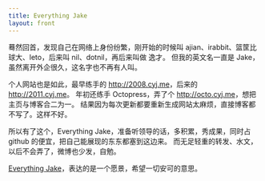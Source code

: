 ```yaml
---
title: Everything Jake
layout: front
---
```


蓦然回首，发现自己在网络上身份纷繁，刚开始的时候叫 ajian、irabbit、篮筐比球大、leto，后来叫 nil、dotnil，再后来叫做 逸才。
但我的英文名一直是 Jake，虽然离开外企很久，这名字也不再有人叫。

个人网站也是如此，最早练手的 <http://2008.cyj.me>，后来的 <http://2011.cyj.me>。
年初还练手 Octopress，弄了个 <http://octo.cyj.me>，想把主页与博客合二为一。
结果因为每次更新都要重新生成网站太麻烦，直接博客都不写了。这样不好。

所以有了这个，Everything Jake，准备听领导的话，多积累，秀成果，同时占 github 的便宜，把自己能展现的东东都塞到这边来。
而无足轻重的转发、水文，以后不会弄了，微博也少发，自勉。

[Everything Jake](http://cyj.me)，表达的是一个愿景，希望一切安可的意思。